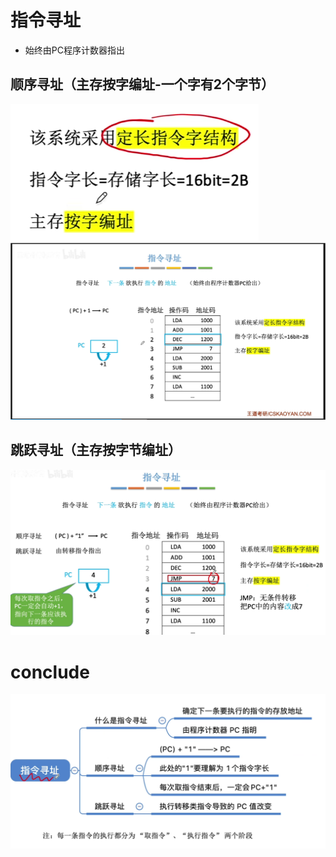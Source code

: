 


# 指令寻址
- 始终由PC程序计数器指出
## 顺序寻址（主存按字编址-一个字有2个字节）
![输入图片说明](/imgs/2025-08-11/3qsDyvTsuBkG2PEw.png)
![输入图片说明](/imgs/2025-08-11/vuwkbnc0pIMG2xUP.png)

## 跳跃寻址（主存按字节编址）
![输入图片说明](/imgs/2025-08-11/iSKwfkVg5ckzdVsg.png)

# conclude
![输入图片说明](/imgs/2025-08-11/u4GUfUTKeVCMMeuR.png)
<!--stackedit_data:
eyJoaXN0b3J5IjpbMTE1NDA1OTAwMl19
-->